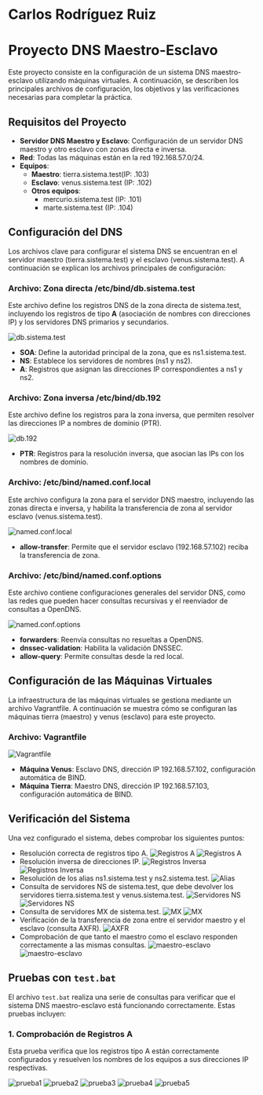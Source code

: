 
# Carlos Rodríguez Ruiz

# Proyecto DNS Maestro-Esclavo

Este proyecto consiste en la configuración de un sistema DNS maestro-esclavo utilizando máquinas virtuales. A continuación, se describen los principales archivos de configuración, los objetivos y las verificaciones necesarias para completar la práctica.

## Requisitos del Proyecto

- **Servidor DNS Maestro y Esclavo**: Configuración de un servidor DNS maestro y otro esclavo con zonas directa e inversa.
- **Red**: Todas las máquinas están en la red 192.168.57.0/24.
- **Equipos**:
  - **Maestro**: tierra.sistema.test(IP: .103)
  - **Esclavo**: venus.sistema.test (IP: .102)
  - **Otros equipos**:
    - mercurio.sistema.test (IP: .101)
    - marte.sistema.test (IP: .104)

## Configuración del DNS

Los archivos clave para configurar el sistema DNS se encuentran en el servidor maestro (tierra.sistema.test) y el esclavo (venus.sistema.test). A continuación se explican los archivos principales de configuración:

### Archivo: Zona directa /etc/bind/db.sistema.test

Este archivo define los registros DNS de la zona directa de sistema.test, incluyendo los registros de tipo **A** (asociación de nombres con direcciones IP) y los servidores DNS primarios y secundarios.

![db.sistema.test](./db.sistema.png)

- **SOA**: Define la autoridad principal de la zona, que es ns1.sistema.test.
- **NS**: Establece los servidores de nombres (ns1 y ns2).
- **A**: Registros que asignan las direcciones IP correspondientes a ns1 y ns2.

### Archivo: Zona inversa /etc/bind/db.192

Este archivo define los registros para la zona inversa, que permiten resolver las direcciones IP a nombres de dominio (PTR).

![db.192](./db.192imagen.png)

- **PTR**: Registros para la resolución inversa, que asocian las IPs con los nombres de dominio.

### Archivo: /etc/bind/named.conf.local

Este archivo configura la zona para el servidor DNS maestro, incluyendo las zonas directa e inversa, y habilita la transferencia de zona al servidor esclavo (venus.sistema.test).


![named.conf.local](./named.conf.localimagen.png)


- **allow-transfer**: Permite que el servidor esclavo (192.168.57.102) reciba la transferencia de zona.

### Archivo: /etc/bind/named.conf.options

Este archivo contiene configuraciones generales del servidor DNS, como las redes que pueden hacer consultas recursivas y el reenviador de consultas a OpenDNS.

![named.conf.options](./named.options.png)


- **forwarders**: Reenvía consultas no resueltas a OpenDNS.
- **dnssec-validation**: Habilita la validación DNSSEC.
- **allow-query**: Permite consultas desde la red local.

## Configuración de las Máquinas Virtuales

La infraestructura de las máquinas virtuales se gestiona mediante un archivo Vagrantfile. A continuación se muestra cómo se configuran las máquinas tierra (maestro) y venus (esclavo) para este proyecto.

### Archivo: Vagrantfile


![Vagrantfile](./vagrantfileimagen.png)


- **Máquina Venus**: Esclavo DNS, dirección IP 192.168.57.102, configuración automática de BIND.
- **Máquina Tierra**: Maestro DNS, dirección IP 192.168.57.103, configuración automática de BIND.

## Verificación del Sistema

Una vez configurado el sistema, debes comprobar los siguientes puntos:

- Resolución correcta de registros tipo A.
![Registros A](./tipoA.png)
![Registros A](./tipoA2.png.png)
- Resolución inversa de direcciones IP.
![Registros Inversa](inversa1.png)
![Registros Inversa](inversa2.png)
- Resolución de los alias ns1.sistema.test y ns2.sistema.test.
![Alias](./ns1,ns2.png)
- Consulta de servidores NS de sistema.test, que debe devolver los servidores tierra.sistema.test y venus.sistema.test.
![Servidores NS](./NS1.png)
![Servidores NS](./NS2.png)
- Consulta de servidores MX de sistema.test.
![MX](./MX1.png)
![MX](./MX2.png)
- Verificación de la transferencia de zona entre el servidor maestro y el esclavo (consulta AXFR).
![AXFR](./axfr.png)
- Comprobación de que tanto el maestro como el esclavo responden correctamente a las mismas consultas.
![maestro-esclavo](./mestro-esclavo1.png)
![maestro-esclavo](./maestro-esclavo2.png)

## Pruebas con `test.bat`

El archivo `test.bat` realiza una serie de consultas para verificar que el sistema DNS maestro-esclavo está funcionando correctamente. Estas pruebas incluyen:

### 1. Comprobación de Registros A

Esta prueba verifica que los registros tipo A están correctamente configurados y resuelven los nombres de los equipos a sus direcciones IP respectivas.

![prueba1](./prueba1.png)
![prueba2](./prueba2.png)
![prueba3](./Prueba3.png)
![prueba4](./Prueba4.png)
![prueba5](./Prueba5.png)
